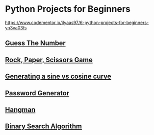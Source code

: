 # Python Projects for Beginners

https://www.codementor.io/ilyaas97/6-python-projects-for-beginners-yn3va03fs

## [Guess The Number](./number_guesser.py)

## [Rock, Paper, Scissors Game](./rock_paper_scissors.py)

## [Generating a sine vs cosine curve](./generate_sine_and_cosine_curves.py)

## [Password Generator](./password_generator.py)

## [Hangman](./hangman.py)

## [Binary Search Algorithm](./binary_search.py)

